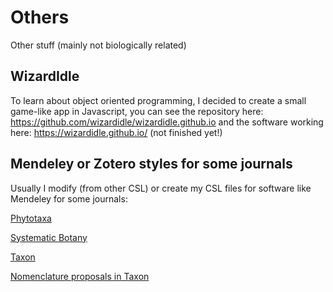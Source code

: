 # Others
Other stuff (mainly not biologically related)

## WizardIdle
To learn about object oriented programming, I decided to create a small game-like app in Javascript, you can see the repository here: https://github.com/wizardidle/wizardidle.github.io and the software working here: https://wizardidle.github.io/ (not finished yet!)

## Mendeley or Zotero styles for some journals
Usually I modify (from other CSL) or create my CSL files for software like Mendeley for some journals:

[Phytotaxa](https://github.com/camayal/Others/blob/master/phytotaxa-biblio-32.csl)

[Systematic Botany](https://github.com/camayal/Others/blob/master/systematic-botany.csl)

[Taxon](https://github.com/camayal/Others/blob/master/taxon.csl)

[Nomenclature proposals in Taxon](https://github.com/camayal/Others/blob/master/Taxon-proposals.csl)
